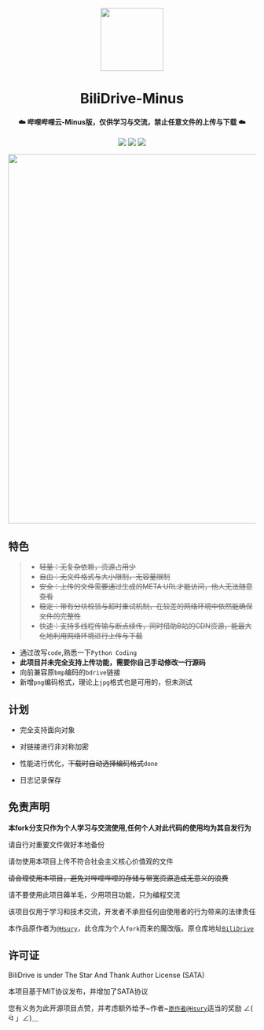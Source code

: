 <p align="center">
<img src="https://cdn.kagamiz.com/BiliDrive/bilidrive.png" width="128">
</p>

<h1 align="center"> BiliDrive-Minus </h1>

<h4 align="center">☁️ 哔哩哔哩云-Minus版，仅供学习与交流，禁止任意文件的上传与下载 ☁️</h4>

<p align="center">
<img src="https://img.shields.io/badge/version-2020.3.4-green.svg?longCache=true&style=for-the-badge">
<img src="https://img.shields.io/badge/license-SATA-blue.svg?longCache=true&style=for-the-badge">
<img src="https://img.shields.io/travis/com/Hsury/BiliDrive?style=for-the-badge">
</p>

<p align="center">
<img src="https://cdn.kagamiz.com/BiliDrive/demo.png" width="750">
</p>

## 特色

> - ~~轻量：无复杂依赖，资源占用少~~
> - ~~自由：无文件格式与大小限制，无容量限制~~
> - ~~安全：上传的文件需要通过生成的META URL才能访问，他人无法随意查看~~
> - ~~稳定：带有分块校验与超时重试机制，在较差的网络环境中依然能确保文件的完整性~~
> - ~~快速：支持多线程传输与断点续传，同时借助B站的CDN资源，能最大化地利用网络环境进行上传与下载~~

- 通过改写`code`,熟悉一下`Python Coding`
- **此项目并未完全支持上传功能，需要你自己手动修改一行源码**
- 向前兼容原`bmp`编码的`bdrive`链接
- 新增`png`编码格式，理论上`jpg`格式也是可用的，但未测试

## 计划

- 完全支持面向对象

- 对链接进行非对称加密

- 性能进行优化，~~下载时自动选择编码格式~~`done`

- 日志记录保存

## 免责声明

**本fork分支只作为个人学习与交流使用,任何个人对此代码的使用均为其自发行为**

请自行对重要文件做好本地备份

请勿使用本项目上传不符合社会主义核心价值观的文件

~~请合理使用本项目，避免对哔哩哔哩的存储与带宽资源造成无意义的浪费~~

请不要使用此项目薅羊毛，少用项目功能，只为编程交流

该项目仅用于学习和技术交流，开发者不承担任何由使用者的行为带来的法律责任

本作品原作者为[`@Hsury`](https://github.com/Hsury)，此仓库为个人`fork`而来的魔改版。原仓库地址[`BiliDrive`](https://github.com/Hsury/BiliDrive)

## 许可证

BiliDrive is under The Star And Thank Author License (SATA)

本项目基于MIT协议发布，并增加了SATA协议

您有义务为此开源项目点赞，并考虑额外给予~作者~[`原作者@Hsury`](https://github.com/Hsury)适当的奖励 ∠( ᐛ 」∠)＿
